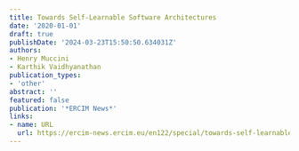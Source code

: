 ```yaml
---
title: Towards Self-Learnable Software Architectures
date: '2020-01-01'
draft: true
publishDate: '2024-03-23T15:50:50.634031Z'
authors:
- Henry Muccini
- Karthik Vaidhyanathan
publication_types:
- 'other'
abstract: ''
featured: false
publication: '*ERCIM News*'
links:
- name: URL
  url: https://ercim-news.ercim.eu/en122/special/towards-self-learnable-software-architectures
---
```



